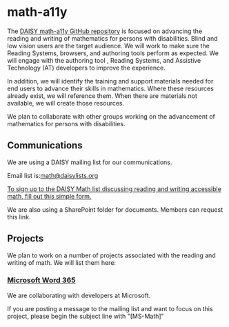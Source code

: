 # math-a11y

The [DAISY math-a11y GitHub repository](https://github.com/daisy/math-a11y) is focused on advancing the reading and writing of mathematics for persons with disabilities. Blind and low vision users are the target audience. We will work to make sure the Reading Systems, browsers, and authoring tools 
perform as expected. We will engage with the authoring tool , Reading Systems, and Assistive Technology (AT) developers to improve the experience.

In addition, we will identify the training and support materials needed for end users to advance their skills in mathematics. Where these resources already exist, we will reference them. When there are materials not available, we will create those resources.

We plan to collaborate with other groups working on the advancement of mathematics for persons with disabilities.

## Communications

We are using a DAISY mailing list for our communications.

Email list is:<math@daisylists.org>

[To sign up to the DAISY Math list discussing reading and writing accessible math, fill out this simple form.](https://daisylists.org/postorius/lists/math.daisylists.org/)

We are also using a SharePoint folder for documents. Members can request this link.

## Projects

We plan to work on a number of projects associated with the reading and writing of math. We will list them here:

### [Microsoft Word 365](./docs/ms-math/)

We are collaborating with developers at Microsoft.

If you are posting a message to the mailing list and want to focus on this project, please begin the subject line with "[MS-Math]"

